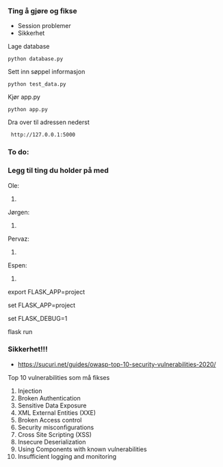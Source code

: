 ### Ting å gjøre og fikse
  * Session problemer
  * Sikkerhet


Lage database 
```
python database.py
```
Sett inn søppel informasjon
```
python test_data.py
```
Kjør app.py
```
python app.py
```
Dra over til adressen nederst

```
 http://127.0.0.1:5000
```

### To do:
### Legg til ting du holder på med
Ole:
    
1. 
  
Jørgen:

1. 

Pervaz:

1. 

Espen:

1. 



export FLASK_APP=project

set FLASK_APP=project

set FLASK_DEBUG=1

flask run




### Sikkerhet!!!
  * https://sucuri.net/guides/owasp-top-10-security-vulnerabilities-2020/

Top 10 vulnerabilities som må fikses

1. Injection
2. Broken Authentication
3. Sensitive Data Exposure
4. XML External Entities (XXE)
5. Broken Access control
6. Security misconfigurations
7. Cross Site Scripting (XSS)
8. Insecure Deserialization
9. Using Components with known vulnerabilities
10. Insufficient logging and monitoring
